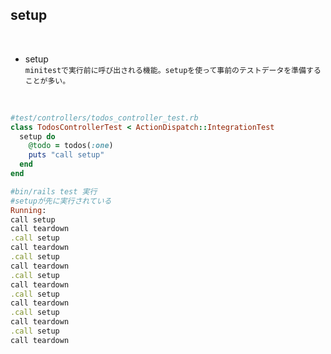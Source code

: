 ## setup  
<br>

- setup  
`minitestで実行前に呼び出される機能。setupを使って事前のテストデータを準備することが多い。`  
<br>

```rb
#test/controllers/todos_controller_test.rb
class TodosControllerTest < ActionDispatch::IntegrationTest
  setup do
    @todo = todos(:one)
    puts "call setup"
  end
end

#bin/rails test 実行
#setupが先に実行されている
Running:
call setup
call teardown
.call setup
call teardown
.call setup
call teardown
.call setup
call teardown
.call setup
call teardown
.call setup
call teardown
.call setup
call teardown
```
